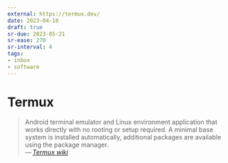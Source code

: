 ```yaml
---
external: https://termux.dev/
date: 2023-04-10
draft: true
sr-due: 2023-05-21
sr-ease: 270
sr-interval: 4
tags:
- inbox
- software
---
```


# Termux

> Android terminal emulator and Linux environment application that works
> directly with no rooting or setup required. A minimal base system is installed
> automatically, additional packages are available using the package manager.\
> — <cite>[Termux wiki](https://wiki.termux.com/wiki/Main_Page)</cite>
